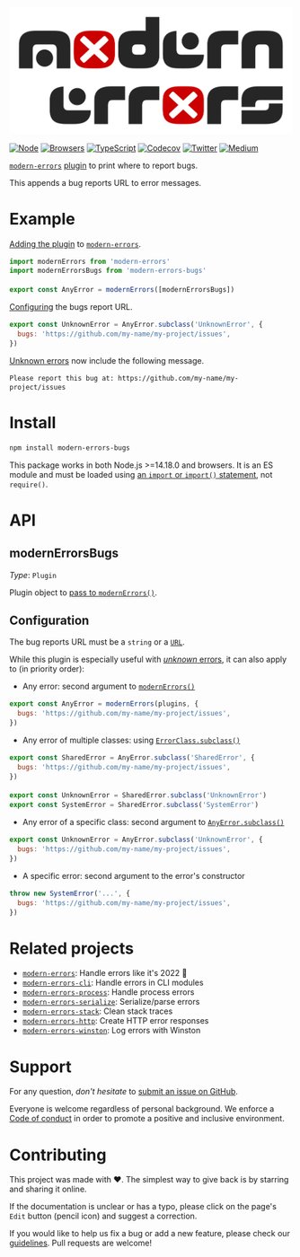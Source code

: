 <picture>
  <source media="(prefers-color-scheme: dark)" srcset="https://raw.githubusercontent.com/ehmicky/design/main/modern-errors/modern-errors_dark.svg"/>
  <img alt="modern-errors logo" src="https://raw.githubusercontent.com/ehmicky/design/main/modern-errors/modern-errors.svg" width="600"/>
</picture>

[![Node](https://img.shields.io/badge/-Node.js-808080?logo=node.js&colorA=404040&logoColor=66cc33)](https://www.npmjs.com/package/modern-errors-bugs)
[![Browsers](https://img.shields.io/badge/-Browsers-808080?logo=firefox&colorA=404040)](https://unpkg.com/modern-errors-bugs?module)
[![TypeScript](https://img.shields.io/badge/-Typed-808080?logo=typescript&colorA=404040&logoColor=0096ff)](/types/main.d.ts)
[![Codecov](https://img.shields.io/badge/-Tested%20100%25-808080?logo=codecov&colorA=404040)](https://codecov.io/gh/ehmicky/modern-errors-bugs)
[![Twitter](https://img.shields.io/badge/-Twitter-808080.svg?logo=twitter&colorA=404040)](https://twitter.com/intent/follow?screen_name=ehmicky)
[![Medium](https://img.shields.io/badge/-Medium-808080.svg?logo=medium&colorA=404040)](https://medium.com/@ehmicky)

[`modern-errors`](https://github.com/ehmicky/modern-errors)
[plugin](https://github.com/ehmicky/modern-errors#-plugins) to print where to
report bugs.

This appends a bug reports URL to error messages.

# Example

[Adding the plugin](https://github.com/ehmicky/modern-errors#adding-plugins) to
[`modern-errors`](https://github.com/ehmicky/modern-errors).

```js
import modernErrors from 'modern-errors'
import modernErrorsBugs from 'modern-errors-bugs'

export const AnyError = modernErrors([modernErrorsBugs])
```

[Configuring](#configuration) the bugs report URL.

```js
export const UnknownError = AnyError.subclass('UnknownError', {
  bugs: 'https://github.com/my-name/my-project/issues',
})
```

[Unknown errors](https://github.com/ehmicky/modern-errors/README.md#-unknown-errors)
now include the following message.

```
Please report this bug at: https://github.com/my-name/my-project/issues
```

# Install

```bash
npm install modern-errors-bugs
```

This package works in both Node.js >=14.18.0 and browsers. It is an ES module
and must be loaded using
[an `import` or `import()` statement](https://gist.github.com/sindresorhus/a39789f98801d908bbc7ff3ecc99d99c),
not `require()`.

# API

## modernErrorsBugs

_Type_: `Plugin`

Plugin object to
[pass to `modernErrors()`](https://github.com/ehmicky/modern-errors#adding-plugins).

## Configuration

The bug reports URL must be a `string` or a
[`URL`](https://developer.mozilla.org/en-US/docs/Web/API/URL).

While this plugin is especially useful with
[_unknown_ errors](https://github.com/ehmicky/modern-errors/README.md#-unknown-errors),
it can also apply to (in priority order):

- Any error: second argument to
  [`modernErrors()`](https://github.com/ehmicky/modern-errors#modernerrorsplugins-options)

```js
export const AnyError = modernErrors(plugins, {
  bugs: 'https://github.com/my-name/my-project/issues',
})
```

- Any error of multiple classes: using
  [`ErrorClass.subclass()`](https://github.com/ehmicky/modern-errors#anyerrorsubclassname-options)

```js
export const SharedError = AnyError.subclass('SharedError', {
  bugs: 'https://github.com/my-name/my-project/issues',
})

export const UnknownError = SharedError.subclass('UnknownError')
export const SystemError = SharedError.subclass('SystemError')
```

- Any error of a specific class: second argument to
  [`AnyError.subclass()`](https://github.com/ehmicky/modern-errors#anyerrorsubclassname-options)

```js
export const UnknownError = AnyError.subclass('UnknownError', {
  bugs: 'https://github.com/my-name/my-project/issues',
})
```

- A specific error: second argument to the error's constructor

```js
throw new SystemError('...', {
  bugs: 'https://github.com/my-name/my-project/issues',
})
```

# Related projects

- [`modern-errors`](https://github.com/ehmicky/modern-errors): Handle errors
  like it's 2022 🔮
- [`modern-errors-cli`](https://github.com/ehmicky/modern-errors-cli): Handle
  errors in CLI modules
- [`modern-errors-process`](https://github.com/ehmicky/modern-errors-process):
  Handle process errors
- [`modern-errors-serialize`](https://github.com/ehmicky/modern-errors-serialize):
  Serialize/parse errors
- [`modern-errors-stack`](https://github.com/ehmicky/modern-errors-stack): Clean
  stack traces
- [`modern-errors-http`](https://github.com/ehmicky/modern-errors-http): Create
  HTTP error responses
- [`modern-errors-winston`](https://github.com/ehmicky/modern-errors-winston):
  Log errors with Winston

# Support

For any question, _don't hesitate_ to [submit an issue on GitHub](../../issues).

Everyone is welcome regardless of personal background. We enforce a
[Code of conduct](CODE_OF_CONDUCT.md) in order to promote a positive and
inclusive environment.

# Contributing

This project was made with ❤️. The simplest way to give back is by starring and
sharing it online.

If the documentation is unclear or has a typo, please click on the page's `Edit`
button (pencil icon) and suggest a correction.

If you would like to help us fix a bug or add a new feature, please check our
[guidelines](CONTRIBUTING.md). Pull requests are welcome!

<!-- Thanks go to our wonderful contributors: -->

<!-- ALL-CONTRIBUTORS-LIST:START -->
<!-- prettier-ignore -->
<!--
<table><tr><td align="center"><a href="https://twitter.com/ehmicky"><img src="https://avatars2.githubusercontent.com/u/8136211?v=4" width="100px;" alt="ehmicky"/><br /><sub><b>ehmicky</b></sub></a><br /><a href="https://github.com/ehmicky/modern-errors-bugs/commits?author=ehmicky" title="Code">💻</a> <a href="#design-ehmicky" title="Design">🎨</a> <a href="#ideas-ehmicky" title="Ideas, Planning, & Feedback">🤔</a> <a href="https://github.com/ehmicky/modern-errors-bugs/commits?author=ehmicky" title="Documentation">📖</a></td></tr></table>
 -->
<!-- ALL-CONTRIBUTORS-LIST:END -->
